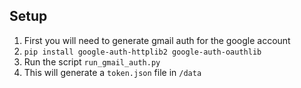 ## Setup

1. First you will need to generate gmail auth for the google account
1. `pip install google-auth-httplib2 google-auth-oauthlib`
1. Run the script `run_gmail_auth.py`
1. This will generate a `token.json` file in `/data`
